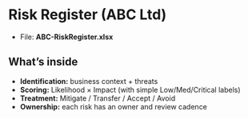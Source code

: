 # Risk Register (ABC Ltd)

- File: **ABC-RiskRegister.xlsx**

## What’s inside
- **Identification:** business context + threats
- **Scoring:** Likelihood × Impact (with simple Low/Med/Critical labels)
- **Treatment:** Mitigate / Transfer / Accept / Avoid
- **Ownership:** each risk has an owner and review cadence



